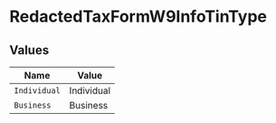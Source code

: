 # RedactedTaxFormW9InfoTinType


## Values

| Name         | Value        |
| ------------ | ------------ |
| `Individual` | Individual   |
| `Business`   | Business     |